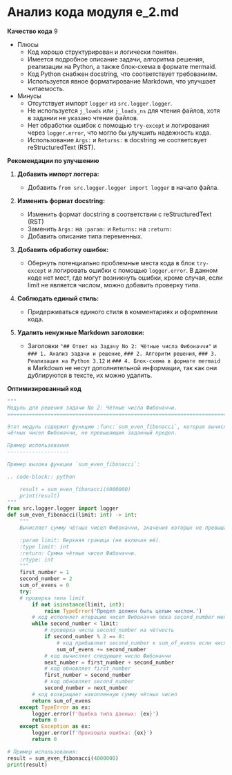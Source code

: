 # Анализ кода модуля e_2.md

**Качество кода**
9
-  Плюсы
    - Код хорошо структурирован и логически понятен.
    - Имеется подробное описание задачи, алгоритма решения, реализации на Python, а также блок-схема в формате mermaid.
    - Код Python снабжен docstring, что соответствует требованиям.
    - Используется явное форматирование Markdown, что улучшает читаемость.
-  Минусы
    - Отсутствует импорт `logger` из `src.logger.logger`.
    - Не используется `j_loads` или `j_loads_ns` для чтения файлов, хотя в задании не указано чтение файлов.
    - Нет обработки ошибок с помощью `try-except` и логирования через `logger.error`, что могло бы улучшить надежность кода.
    - Использование `Args:` и `Returns:` в docstring не соответсвует reStructuredText (RST).

**Рекомендации по улучшению**

1.  **Добавить импорт логгера:**
    - Добавить `from src.logger.logger import logger` в начало файла.

2.  **Изменить формат docstring:**
    - Изменить формат docstring в соответствии с reStructuredText (RST)
    - Заменить `Args:` на `:param:` и `Returns:` на `:return:`
    - Добавить описание типа переменных.

3. **Добавить обработку ошибок:**
    - Обернуть потенциально проблемные места кода в блок `try-except` и логировать ошибки с помощью `logger.error`. В данном коде нет мест, где могут возникнуть ошибки, кроме случая, если limit не является числом, можно добавить проверку типа.

4. **Соблюдать единый стиль:**
   - Придерживаться единого стиля в комментариях и оформлении кода.

5. **Удалить ненужные Markdown заголовки:**
    - Заголовки `"## Ответ на Задачу No 2: Чётные числа Фибоначчи"` и `### 1. Анализ задачи и решение`, `### 2. Алгоритм решения`, `### 3. Реализация на Python 3.12` и `### 4. Блок-схема в формате mermaid` в Markdown не несут дополнительной информации, так как они дублируются в тексте, их можно удалить.

**Оптимизированный код**

```python
"""
Модуль для решения задачи No 2: Чётные числа Фибоначчи.
=========================================================================================

Этот модуль содержит функцию :func:`sum_even_fibonacci`, которая вычисляет сумму
чётных чисел Фибоначчи, не превышающих заданный предел.

Пример использования
--------------------

Пример вызова функции `sum_even_fibonacci`:

.. code-block:: python

    result = sum_even_fibonacci(4000000)
    print(result)
"""
from src.logger.logger import logger
def sum_even_fibonacci(limit: int) -> int:
    """
    Вычисляет сумму чётных чисел Фибоначчи, значения которых не превышают заданный предел.

    :param limit: Верхняя граница (не включая её).
    :type limit: int
    :return: Сумма чётных чисел Фибоначчи.
    :rtype: int
    """
    first_number = 1
    second_number = 2
    sum_of_evens = 0
    try:
    # проверка типа limit
        if not isinstance(limit, int):
            raise TypeError('Предел должен быть целым числом.')
        # код исполняет итерацию чисел Фибоначчи пока second_number меньше limit
        while second_number < limit:
            # проверка числа second_number на чётность
            if second_number % 2 == 0:
                # код прибавляет second_number к sum_of_evens если число чётное
                sum_of_evens += second_number
            # код вычисляет следующее число Фибоначчи
            next_number = first_number + second_number
            # код обновляет first_number
            first_number = second_number
            # код обновляет second_number
            second_number = next_number
        # код возвращает накопленную сумму чётных чисел
        return sum_of_evens
    except TypeError as ex:
        logger.error(f'Ошибка типа данных: {ex}')
        return 0
    except Exception as ex:
        logger.error(f'Произошла ошибка: {ex}')
        return 0

# Пример использования:
result = sum_even_fibonacci(4000000)
print(result)
```